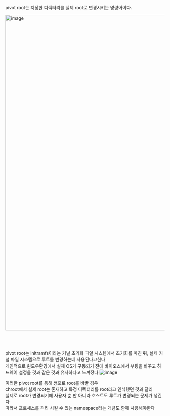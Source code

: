 pivot root는 지정한 디렉터리를 실제 root로 변경시키는 명령어이다.

<img width="1000" alt="image" src="https://github.com/dik654/Kubernetes_study/assets/33992354/b6c3f50b-3337-4212-bf55-7d2ab6103dc6">

<br/><br/>

pivot root는 initramfs이라는 커널 초기화 파일 시스템에서 초기화를 마친 뒤, 실제 커널 파일 시스템으로 루트를 변경하는데 사용된다고한다<br/>
개인적으로 윈도우환경에서 실제 OS가 구동되기 전에 바이오스에서 부팅을 바꾸고 하드웨어 설정을 것과 같은 것과 유사하다고 느껴졌다 
![image](https://github.com/dik654/Kubernetes_study/assets/33992354/620ea6cb-a782-489e-af43-562c09cfb2b0)

이러한 pivot root를 통해 쌩으로 root를 바꿀 경우<br/>
chroot에서 실제 root는 존재하고 특정 디렉터리를 root라고 인식했던 것과 달리<br/> 
실제로 root가 변경되기에 사용자 뿐 만 아니라 호스트도 루트가 변경되는 문제가 생긴다<br/>
따라서 프로세스를 격리 시킬 수 있는 namespace라는 개념도 함께 사용해야한다
